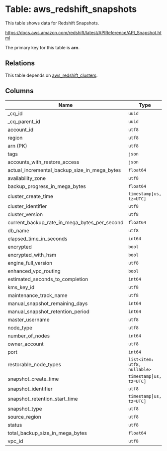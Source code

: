 # Table: aws_redshift_snapshots

This table shows data for Redshift Snapshots.

https://docs.aws.amazon.com/redshift/latest/APIReference/API_Snapshot.html

The primary key for this table is **arn**.

## Relations

This table depends on [aws_redshift_clusters](aws_redshift_clusters.md).

## Columns

| Name          | Type          |
| ------------- | ------------- |
|_cq_id|`uuid`|
|_cq_parent_id|`uuid`|
|account_id|`utf8`|
|region|`utf8`|
|arn (PK)|`utf8`|
|tags|`json`|
|accounts_with_restore_access|`json`|
|actual_incremental_backup_size_in_mega_bytes|`float64`|
|availability_zone|`utf8`|
|backup_progress_in_mega_bytes|`float64`|
|cluster_create_time|`timestamp[us, tz=UTC]`|
|cluster_identifier|`utf8`|
|cluster_version|`utf8`|
|current_backup_rate_in_mega_bytes_per_second|`float64`|
|db_name|`utf8`|
|elapsed_time_in_seconds|`int64`|
|encrypted|`bool`|
|encrypted_with_hsm|`bool`|
|engine_full_version|`utf8`|
|enhanced_vpc_routing|`bool`|
|estimated_seconds_to_completion|`int64`|
|kms_key_id|`utf8`|
|maintenance_track_name|`utf8`|
|manual_snapshot_remaining_days|`int64`|
|manual_snapshot_retention_period|`int64`|
|master_username|`utf8`|
|node_type|`utf8`|
|number_of_nodes|`int64`|
|owner_account|`utf8`|
|port|`int64`|
|restorable_node_types|`list<item: utf8, nullable>`|
|snapshot_create_time|`timestamp[us, tz=UTC]`|
|snapshot_identifier|`utf8`|
|snapshot_retention_start_time|`timestamp[us, tz=UTC]`|
|snapshot_type|`utf8`|
|source_region|`utf8`|
|status|`utf8`|
|total_backup_size_in_mega_bytes|`float64`|
|vpc_id|`utf8`|